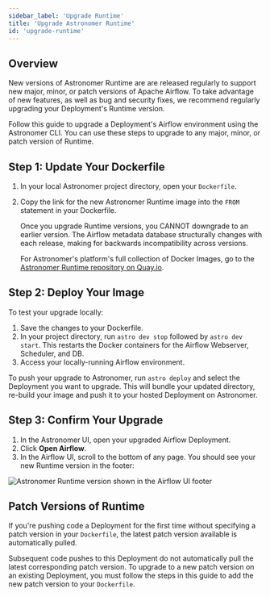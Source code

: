 ```yaml
---
sidebar_label: 'Upgrade Runtime'
title: 'Upgrade Astronomer Runtime'
id: 'upgrade-runtime'
---
```


## Overview

New versions of Astronomer Runtime are are released regularly to support new major, minor, or patch versions of Apache Airflow. To take advantage of new features, as well as bug and security fixes, we recommend regularly upgrading your Deployment's Runtime version.

Follow this guide to upgrade a Deployment's Airflow environment using the Astronomer CLI. You can use these steps to upgrade to any major, minor, or patch version of Runtime.

## Step 1: Update Your Dockerfile

1. In your local Astronomer project directory, open your `Dockerfile`.
2. Copy the link for the new Astronomer Runtime image into the `FROM` statement in your Dockerfile.

    Once you upgrade Runtime versions, you CANNOT downgrade to an earlier version. The Airflow metadata database structurally changes with each release, making for backwards incompatibility across versions.

    For Astronomer's platform's full collection of Docker Images, go to the [Astronomer Runtime repository on Quay.io](https://quay.io/repository/astronomer/astro-runtime?tab=tags).

## Step 2: Deploy Your Image

To test your upgrade locally:

1. Save the changes to your Dockerfile.
2. In your project directory, run `astro dev stop` followed by `astro dev start`. This restarts the Docker containers for the Airflow Webserver, Scheduler, and DB.
3. Access your locally-running Airflow environment.

To push your upgrade to Astronomer, run `astro deploy` and select the Deployment you want to upgrade. This will bundle your updated directory, re-build your image and push it to your hosted Deployment on Astronomer.

## Step 3: Confirm Your Upgrade

1. In the Astronomer UI, open your upgraded Airflow Deployment.
2. Click **Open Airflow**.
3. In the Airflow UI, scroll to the bottom of any page. You should see your new Runtime version in the footer:

<div class="text--center">
  <img src="/img/docs/version-footer.png" alt="Astronomer Runtime version shown in the Airflow UI footer" />
</div>

## Patch Versions of Runtime

If you're pushing code a Deployment for the first time without specifying a patch version in your `Dockerfile`, the latest patch version available is automatically pulled.

Subsequent code pushes to this Deployment do not automatically pull the latest corresponding patch version. To upgrade to a new patch version on an existing Deployment, you must follow the steps in this guide to add the new patch version to your `Dockerfile`.
